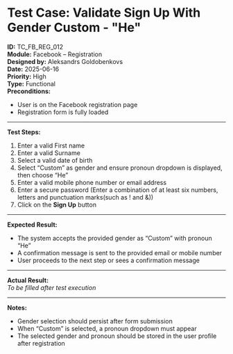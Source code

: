 # Test Case: Validate Sign Up With Gender Custom - "He"

**ID:** TC_FB_REG_012  
**Module:** Facebook – Registration  
**Designed by:** Aleksandrs Goldobenkovs  
**Date:** 2025-06-16  
**Priority:** High  
**Type:** Functional  
**Preconditions:**  
- User is on the Facebook registration page  
- Registration form is fully loaded

---

**Test Steps:**

1. Enter a valid First name
2. Enter a valid Surname  
2. Select a valid date of birth
3. Select “Custom” as gender and ensure pronoun dropdown is displayed, then choose “He”
4. Enter a valid mobile phone number or email address 
5. Enter a secure password (Enter a combination of at least six numbers, letters and punctuation marks(such as ! and &))  
6. Click on the **Sign Up** button

---

**Expected Result:**   
- The system accepts the provided gender as “Custom” with pronoun “He”
- A confirmation message is sent to the provided email or mobile number 
- User proceeds to the next step or sees a confirmation message

---

**Actual Result:**  
_To be filled after test execution_

---

**Notes:**  
- Gender selection should persist after form submission
- When “Custom” is selected, a pronoun dropdown must appear
- The selected gender and pronoun should be stored in the user profile after registration


